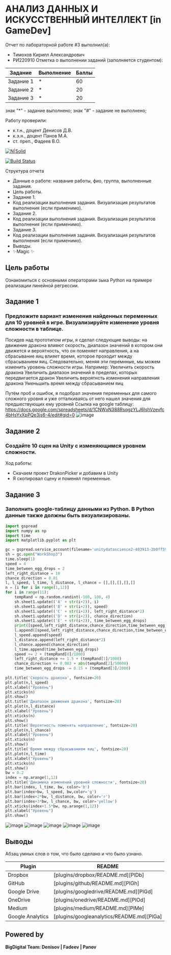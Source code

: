 # АНАЛИЗ ДАННЫХ И ИСКУССТВЕННЫЙ ИНТЕЛЛЕКТ [in GameDev]
Отчет по лабораторной работе #3 выполнил(а):
- Тимохов Кирилл Александрович
- РИ220910
Отметка о выполнении заданий (заполняется студентом):

| Задание | Выполнение | Баллы |
| ------ | ------ | ------ |
| Задание 1 | * | 60 |
| Задание 2 | * | 20 |
| Задание 3 | * | 20 |

знак "*" - задание выполнено; знак "#" - задание не выполнено;

Работу проверили:
- к.т.н., доцент Денисов Д.В.
- к.э.н., доцент Панов М.А.
- ст. преп., Фадеев В.О.

[![N|Solid](https://cldup.com/dTxpPi9lDf.thumb.png)](https://nodesource.com/products/nsolid)

[![Build Status](https://travis-ci.org/joemccann/dillinger.svg?branch=master)](https://travis-ci.org/joemccann/dillinger)

Структура отчета

- Данные о работе: название работы, фио, группа, выполненные задания.
- Цель работы.
- Задание 1.
- Код реализации выполнения задания. Визуализация результатов выполнения (если применимо).
- Задание 2.
- Код реализации выполнения задания. Визуализация результатов выполнения (если применимо).
- Задание 3.
- Код реализации выполнения задания. Визуализация результатов выполнения (если применимо).
- Выводы.
- ✨Magic ✨

## Цель работы
Ознакомиться с основными операторами зыка Python на примере реализации линейной регрессии.

## Задание 1
### Предложите вариант изменения найденных переменных для 10 уровней в игре. Визуализируйте изменение уровня сложности в таблице.
Посидев над прототипом игры, я сделал следующие выводы: на движение дракона влияют скорость, диапазон значений в котором они движется и вероятность, что он поменяет направления, а на сбрасывание яиц влияет время, которое проходит между сбрасыванием яиц. Следовательно, меняя эти перемнные, мы можем изменить уровень сложности игры.
Например:
Увеличить скорость дракона
Увеличить диапазон значений в пределах, которых передвигается дракон
Увеличить вероятнсть изменения направления дракона
Уменьшить время между сбрасыванием яиц

Путём проб и ошибок, я подобрал значения переменных для самого сложного уровня и уже отталкиваясь от него нашел значения для предшествующих ему уровней
Ссылка на google таблицу: https://docs.google.com/spreadsheets/d/1CNWxN388RsqgzYLJ6IshVzevfc4bHsYxXpPQe3js6-4/edit#gid=0
![image](https://github.com/ManualCode/DragonPicker-in-GameDev-lab3/assets/120582775/f547ff81-7626-45c6-9a7e-3c2e764e2eac)





## Задание 2
### Создайте 10 сцен на Unity с изменяющимся уровнем сложности.
Ход работы:
- Скачаем проект DrakonPicker и добавим в Unity
- Я скопировал сцену и поменял переменные.

## Задание 3
### Заполнить google-таблицу данными из Python. В Python данные также должны быть визуализированы.
```py
import gspread
import numpy as np
import time
import matplotlib.pyplot as plt

gc = gspread.service_account(filename='unitydatascience2-403913-2b0ff59b1198.json')
sh = gc.open("WorkShop3")
time.sleep(1)
speed = 4
time_between_egg_drops = 2
left_right_distance = 10
chance_direction = 0.01
l, l_speed, l_time, l_distance, l_chance = [],[],[],[],[]
n = [i for i in range(1,12)]
for i in range(11):
    tempRand = np.random.randint(-100, 100, 4)   
    sh.sheet1.update(('A' + str(i+2)), i)
    sh.sheet1.update(('B' + str(i+2)), speed)
    sh.sheet1.update(('C' + str(i+2)), left_right_distance*2)
    sh.sheet1.update(('D' + str(i+2)), chance_direction)
    sh.sheet1.update(('E' + str(i+2)), time_between_egg_drops)
    print([speed,left_right_distance,chance_direction,time_between_egg_drops])
    l.append([speed,left_right_distance,chance_direction,time_between_egg_drops])
    l_speed.append(speed)
    l_distance.append(left_right_distance*2)
    l_chance.append(chance_direction)
    l_time.append(time_between_egg_drops)
    speed += 2 + (tempRand[0]/1000)
    left_right_distance += 1.5 + (tempRand[1]/1000)
    chance_direction += 0.003 + abs(tempRand[2]/50000)
    time_between_egg_drops -= 0.15 + (tempRand[3]/2000)
    
plt.title('Скорость дракона', fontsize=20)
plt.plot(n,l_speed)
plt.xlabel("Уровень")
plt.xticks(n)
plt.show()
plt.title('Диапазон движения дракона', fontsize=20)
plt.plot(n,l_distance)
plt.xlabel("Уровень")
plt.xticks(n)
plt.show()
plt.title('Вероятность поменять направление', fontsize=20)
plt.plot(n,l_chance)
plt.xlabel("Уровень")
plt.xticks(n)
plt.show()
plt.title('Время между сбрасыванием яиц', fontsize=20)
plt.plot(n,l_time)
plt.xlabel("Уровень")
plt.xticks(n)
plt.show()
bw = 0.2
index = np.arange(1,12)
plt.title('Динамика изменений уровней сложности', fontsize=20)
plt.bar(index, l_time, bw, color='b')
plt.bar(index+bw, l_speed, bw,color='g')
plt.bar(index+2*bw, l_distance, bw, color='r')
plt.bar(index+3*bw, l_chance, bw, color='yellow')
plt.xticks(index+1.5*bw, np.arange(1,12))
plt.xlabel("Уровень")
plt.show()
```
![image](https://github.com/ManualCode/DragonPicker-in-GameDev-lab3/assets/120582775/1461b710-ce6e-493b-bf49-9c23b6845d67)
![image](https://github.com/ManualCode/DragonPicker-in-GameDev-lab3/assets/120582775/b62305e2-cbbd-4409-8ea9-e7c5e59193e4)
![image](https://github.com/ManualCode/DragonPicker-in-GameDev-lab3/assets/120582775/14afa059-673f-4220-9b96-dd929ce98516)
![image](https://github.com/ManualCode/DragonPicker-in-GameDev-lab3/assets/120582775/4858fe80-58e7-4a32-b34e-5a07419baebd)
![image](https://github.com/ManualCode/DragonPicker-in-GameDev-lab3/assets/120582775/032d815b-b306-4b8b-8eb1-1bd4217d9f7f)

## Выводы

Абзац умных слов о том, что было сделано и что было узнано.

| Plugin | README |
| ------ | ------ |
| Dropbox | [plugins/dropbox/README.md][PlDb] |
| GitHub | [plugins/github/README.md][PlGh] |
| Google Drive | [plugins/googledrive/README.md][PlGd] |
| OneDrive | [plugins/onedrive/README.md][PlOd] |
| Medium | [plugins/medium/README.md][PlMe] |
| Google Analytics | [plugins/googleanalytics/README.md][PlGa] |

## Powered by

**BigDigital Team: Denisov | Fadeev | Panov**

